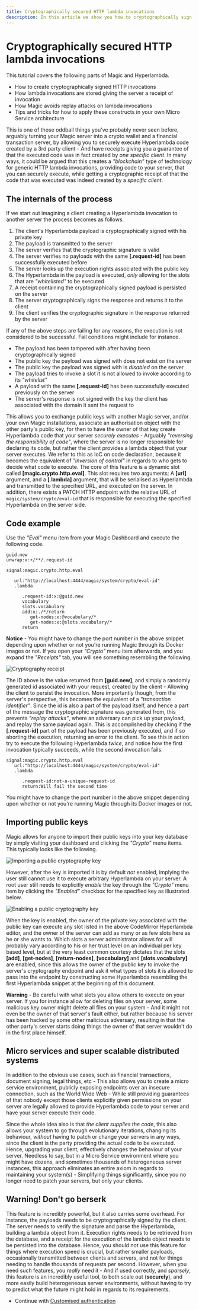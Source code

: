 ```yaml
---
title: Cryptographically secured HTTP lambda invocations
description: In this article we show you how to cryptographically sign your Hyperlambda for then to transmit it to another server, having that server securely execute your Hyperlambda, without compromising security in the process.
---
```


# Cryptographically secured HTTP lambda invocations

This tutorial covers the following parts of Magic and Hyperlambda.

* How to create cryptographically signed HTTP invocations
* How lambda invocations are stored giving the server a receipt of invocation
* How Magic avoids replay attacks on lambda invocations
* Tips and tricks for how to apply these constructs in your own Micro Service architecture

This is one of those oddball things you've probably never seen before, arguably turning your Magic
server into a crypto wallet and a financial transaction server, by allowing you to securely
execute Hyperlambda code created by a 3rd party client - And have receipts giving you a guarantee
of that the executed code was in fact created by _one specific client_. In many ways, it could be
argued that this creates a _"blockchain"_ type of technology for generic HTTP lambda invocations,
providing code to your server, that you can securely execute, while getting a cryptographic
receipt of that the code that was executed was indeed created by a _specific client_.

## The internals of the process

If we start out imagining a client creating a Hyperlambda invocation to another server the process
becomes as follows.

1. The client's Hyperlambda payload is cryptographically signed with his private key
2. The payload is transmitted to the server
3. The server verifies that the cryptographic signature is valid
4. The server verifies no payloads with the same **[.request-id]** has been successfully executed before
4. The server looks up the execution rights associated with the public key
5. The Hyperlambda in the payload is executed, _only_ allowing for the slots that are _"whitelisted"_ to be executed
6. A receipt containing the cryptographically signed payload is persisted on the server
7. The server cryptographically signs the response and returns it to the client
8. The client verifies the cryptographic signature in the response returned by the server

If any of the above steps are failing for any reasons, the execution is not considered to be successful.
Fail conditions might include for instance.

* The payload has been tampered with after having been cryptographically signed
* The public key the payload was signed with does not exist on the server
* The public key the payload was signed with is _disabled_ on the server
* The payload tries to invoke a slot it is not allowed to invoke according to its _"whitelist"_
* A payload with the same **[.request-id]** has been successfully executed previously on the server
* The server's response is not signed with the key the client has associated with the domain it sent the request to

This allows you to exchange public keys with another Magic server, and/or your own Magic installations, associate
an authorisation object with the other party's public key, for then to have the owner of that key create
Hyperlambda code that your server _securely executes_ - Arguably _"reversing the responsibility of code"_, where
the server is no longer responsible for declaring its code, but rather the client provides a lambda object
that your server executes. We refer to this as IoC on code declaration, because it becomes the equivalent
of _"inversion of control"_ in regards to who gets to decide what code to execute. The core of this feature
is a dynamic slot called **[magic.crypto.http.eval]**. This slot requires two arguments; A **[url]** argument,
and a **[.lambda]** argument, that will be serialised as Hyperlambda and transmitted to the specified URL, and
executed on the server. In addition, there exists a PATCH HTTP endpoint with the relative URL
of `magic/system/crypto/eval-id` that is responsible for executing the specified Hyperlambda on the server
side.

## Code example

Use the _"Eval"_ menu item from your Magic Dashboard and execute the following code.

```
guid.new
unwrap:x:+/**/.request-id

signal:magic.crypto.http.eval

   url:"http://localhost:4444/magic/system/crypto/eval-id"
   .lambda

      .request-id:x:@guid.new
      vocabulary
      slots.vocabulary
      add:x:./*/return
         get-nodes:x:@vocabulary/*
         get-nodes:x:@slots.vocabulary/*
      return
```

**Notice** - You might have to change the port number in the above snippet depending upon whether or not you're
running Magic through its Docker images or not.
If you open your _"Crypto"_ menu item afterwards, and you expand the _"Receipts"_ tab, you will see
something resembling the following.

![Cryptography receipt](https://raw.githubusercontent.com/polterguy/polterguy.github.io/master/images/crypto-receipt.jpg)

The ID above is the value returned from **[guid.new]**, and simply a randomly generated id associated
with your request, created by the client - Allowing the client to persist the invocation.
More importantly though, from the server's perspective, this becomes the equivalent of
a _"transaction identifier"_. Since the id is also a part of the payload itself, and hence a part of the
message the cryptographic signature was generated from, this prevents _"replay attacks"_, where an adversary
can pick up your payload, and replay the same payload again. This is accomplished by checking if the
**[.request-id]** part of the payload has been previously executed, and if so aborting the execution,
returning an error to the client. To see this in action try to execute the following Hyperlambda _twice_,
and notice how the first invocation typically succeeds, while the second invocation fails.

```
signal:magic.crypto.http.eval
   url:"http://localhost:4444/magic/system/crypto/eval-id"
   .lambda

      .request-id:not-a-unique-request-id
      return:Will fail the second time
```

You might have to change the port number in the above snippet depending upon whether or not you're
running Magic through its Docker images or not.

## Importing public keys

Magic allows for anyone to import their public keys into your key database by simply visiting your dashboard
and clicking the _"Crypto"_ menu items. This typically looks like the following.

![Importing a public cryptography key](https://raw.githubusercontent.com/polterguy/polterguy.github.io/master/images/import-public-key.jpg)

However, after the key is imported it is by default _not_ enabled, implying the user still cannot use
it to execute arbitrary Hyperlambda on your server. A root user still needs to explicitly _enable_ the key
through the _"Crypto"_ menu item by clicking the _"Enabled"_ checkbox for the specified key as illustrated
below.

![Enabling a public cryptography key](https://raw.githubusercontent.com/polterguy/polterguy.github.io/master/images/enable-public-key.jpg)

When the key is enabled, the owner of the private key associated with the public key can execute any slot
listed in the above CodeMirror Hyperlambda editor, and the owner of the server can add as many or as few
slots here as he or she wants to. Which slots a server administrator allows for will probably vary according
to his or her trust level on an individual per key based level, but at the very least common courtesy dictates
that the slots **[add]**, **[get-nodes]**, **[return-nodes]**, **[vocabulary]** and **[slots.vocabulary]** are
enabled, since this allows the owner of the public key to invoke the server's cryptography endpoint and ask
it what types of slots it is allowed to pass into the endpoint by constructing some Hyperlambda resembling
the first Hyperlambda snippet at the beginning of this document.

**Warning** - Be careful with what slots you allow others to execute on your server. If you for instance allow
for deleting files on your server, some malicious key owner might delete all files on your system - And it might
not even be the owner of that server's fault either, but rather because his server has been hacked by some other
malicious adversary, resulting in that the other party's server starts doing things the owner of that server
wouldn't do in the first place himself.

## Micro services and super scalable distributed systems

In addition to the obvious use cases, such as financial transactions, document signing, legal things, etc -
This also allows you to create a micro service environment, publicly exposing endpoints over an
insecure connection, such as the World Wide Web - While still providing guarantees of that nobody except
those clients explicitly given permissions on your server are legally allowed to provide Hyperlambda
code to your server and have your server execute their code.

Since the whole idea also is that _the client supplies the code_, this also allows your
system to go through evolutionary iterations, changing its behaviour, _without_ having to patch or
change your servers in any ways, since the client is the party providing the actual code to be executed.
Hence, upgrading your client, effectively changes the behaviour of your server. Needless to say, but in
a Micro Service environment where you might have dozens, and sometimes thousands of heterogeneous server
instances, this approach eliminates an entire axiom in regards to maintaining your system(s) - Simplifying
things significantly, since you no longer need to patch your servers, but only your clients.

## Warning! Don't go berserk

This feature is incredibly powerful, but it also carries some overhead. For
instance, the payloads needs to be cryptographically signed by the client. The server needs to verify
the signature and parse the Hyperlambda, building a lambda object from it. Execution rights needs to
be retrieved from the database, and a receipt for the execution of the lambda object needs to be persisted
into the database. Hence, you should not use this feature for things where execution speed is crucial,
but rather smaller payloads, occasionally transmitted between clients and servers, and not for things
needing to handle thousands of requests per second.
However, when you need such features, you _really_ need it - And if used correctly, and _sparsely_,
this feature is an incredibly useful tool, to both scale out (**securely**), and more easily build
heterogeneous server environments, without having to try to predict what the future might hold in
regards to its requirements.

* Continue with [Customised authentication](/tutorials/auth-internals/)
